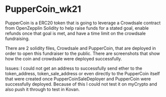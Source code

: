 # PupperCoin_wk21

PupperCoin is a ERC20 token that is going to leverage a Crowdsale contract from OpenZepplin Solidity to help raise funds for a stated goal, enable refunds once that goal is met, and have a time limit on the crowdsale fundraising.  

There are 2 solidity files, Crowdsale and PupperCoin, that are deployed in order to open this fundraiser to the public.  There are screenshots that show how the coin and crowdsale were deployed successfully.

Issues:
I could not get an address to successfully send ether to the token_address, token_sale_address or even directly to the PupperCoin itself that were created once PupperCoinSaleDeployer and PupperCoin were successfully deployed.  Because of this I could not test it on myCrypto and also push it through to test in Kovan.